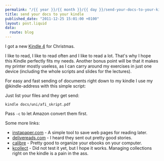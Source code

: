 ```yaml
---
permalink: "/{{ year }}/{{ month }}/{{ day }}/send-your-docs-to-your-kindle"
title: send your docs to your kindle
published_date: "2011-12-25 15:01:00 +0100"
layout: post.liquid
data:
  route: blog
---
```

I got a new [Kindle 4](http://www.amazon.de/Kindle-eReader-Wi-Fi-Display-deutsches/dp/B0051QVF7A/ref=amb_link_162551127_2?pf_rd_m=A3JWKAKR8XB7XF&pf_rd_s=center-1&pf_rd_r=17K3DH24R9MPM5BFJJQ2&pf_rd_t=101&pf_rd_p=270263907&pf_rd_i=301128) for Christmas.

I like to read, I like to read often and I like to read a lot. That's why I hope this Kindle perfectly fits my needs.
Another bonus point will be that it makes my printer mostly useless, as I can carry around my exercises in just one device
(including the whole scripts and slides for the lectures).

For easy and fast sending of documents right down to my kindle I use my @kindle-address with this simple script:

<script src="https://gist.github.com/1519303.js?file=kindle.rb"></script>

Just list your files and they get send:

    kindle docs/uni/afi_skript.pdf

Pass `-c` to let Amazon convert them first.

Some more links:

* [instapaper.com](https://www.instapaper.com/) - A simple tool to save web pages for reading later.
* [delivereads.com](http://delivereads.com/) - I heard they sent out pretty good stories.
* [calibre](http://calibre-ebook.com/) - Pretty good to organize your ebooks on your computer.
* [kcollect](http://code.google.com/p/kcollect/) - Did not test it yet, but I hope it works. Managing collections right on the kindle is a pain in the ass.
